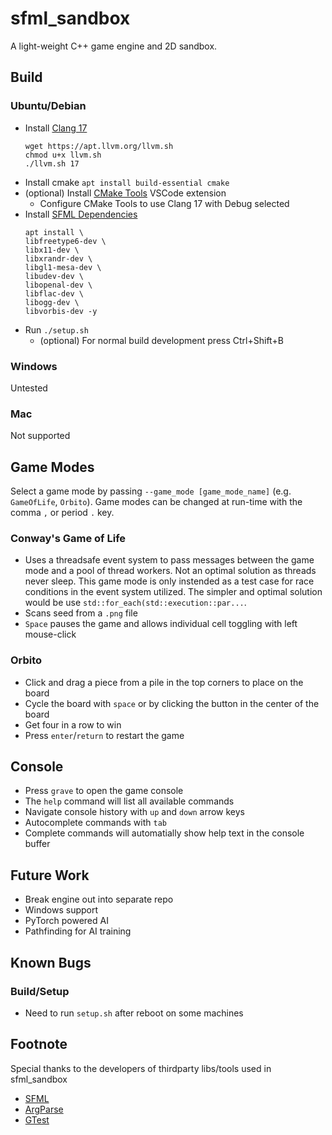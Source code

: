 # sfml_sandbox
A light-weight C++ game engine and 2D sandbox.
## Build
### Ubuntu/Debian
 - Install [Clang 17](https://ubuntuhandbook.org/index.php/2023/09/how-to-install-clang-17-or-16-in-ubuntu-22-04-20-04/)
   ```
   wget https://apt.llvm.org/llvm.sh
   chmod u+x llvm.sh
   ./llvm.sh 17
   ```
 - Install cmake `apt install build-essential cmake`
 - (optional) Install [CMake Tools](https://marketplace.visualstudio.com/items?itemName=ms-vscode.cmake-tools) VSCode extension
   - Configure CMake Tools to use Clang 17 with Debug selected
 - Install [SFML Dependencies](https://www.sfml-dev.org/tutorials/2.6/compile-with-cmake.php)
    ```
    apt install \
    libfreetype6-dev \
    libx11-dev \
    libxrandr-dev \
    libgl1-mesa-dev \
    libudev-dev \
    libopenal-dev \
    libflac-dev \
    libogg-dev \
    libvorbis-dev -y
    ```
 - Run `./setup.sh`
   - (optional) For normal build development press Ctrl+Shift+B
### Windows
Untested
### Mac
Not supported
## Game Modes
Select a game mode by passing `--game_mode [game_mode_name]` (e.g. `GameOfLife`, `Orbito`). Game modes can be changed at run-time with the comma `,` or period `.` key.
### Conway's Game of Life
 - Uses a threadsafe event system to pass messages between the game mode and a pool of thread workers. Not an optimal solution as threads never sleep. This game mode is only instended as a test case for race conditions in the event system utilized. The simpler and optimal solution would be use `std::for_each(std::execution::par...`.
 - Scans seed from a `.png` file
 - `Space` pauses the game and allows individual cell toggling with left mouse-click
### Orbito
 - Click and drag a piece from a pile in the top corners to place on the board
 - Cycle the board with `space` or by clicking the button in the center of the board
 - Get four in a row to win
 - Press `enter`/`return` to restart the game
## Console
 - Press `grave` to open the game console
 - The `help` command will list all available commands
 - Navigate console history with `up` and `down` arrow keys
 - Autocomplete commands with `tab`
 - Complete commands will automatially show help text in the console buffer
## Future Work
 - Break engine out into separate repo
 - Windows support
 - PyTorch powered AI
 - Pathfinding for AI training
## Known Bugs
### Build/Setup
 - Need to run `setup.sh` after reboot on some machines
## Footnote
Special thanks to the developers of thirdparty libs/tools used in sfml_sandbox
 - [SFML](https://www.sfml-dev.org/)
 - [ArgParse](https://github.com/morrisfranken/argparse)
 - [GTest](https://github.com/google/googletest)
